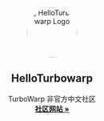 <div align="center">
    <a href="https://helloturbowarp.cn">
        <img alt="HelloTurbowarp Logo" src="https://avatars.githubusercontent.com/u/198166280" style="width:100px; height:100px; border-radius:50px">
        </img>
    </a>
    <h2 align="center">HelloTurbowarp</h2>
    <p align="center">
    TurboWarp 非官方中文社区
    <br />
    <a href="https://helloturbowarp.cn"><strong>社区网站 »</strong></a>
    </p>
</div>